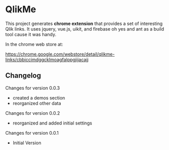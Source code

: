 # QlikMe #

This project generates **chrome extension** that provides a set of interesting Qlik links. It uses jquery, vue.js, uikit, and firebase oh yes and ant as a build tool cause it was handy.

In the chrome web store at:

https://chrome.google.com/webstore/detail/qlikme-links/cbbiccimdggcklmoagfalppgjijacajj

## Changelog

Changes for version 0.0.3
- created a demos section
- reorganized other data

Changes for version 0.0.2
- reorganized and added initial settings

Changes for version 0.0.1
- Initial Version
